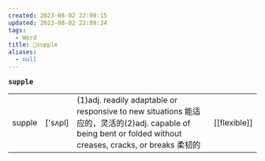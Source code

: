 ```yaml
---
created: 2023-08-02 22:09:15
updated: 2023-08-02 22:09:24
tags:
  - Word
title: 📖supple
aliases:
  - null
---
```


<pre><strong>supple</strong></pre>
|   |   |   |   |
|---|---|---|---|
|supple|['sʌpl]|(1)adj. readily adaptable or responsive to new situations 能适应的，灵活的(2)adj. capable of being bent or folded without creases, cracks, or breaks 柔韧的|[[flexible]]|
